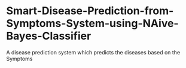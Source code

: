 # Smart-Disease-Prediction-from-Symptoms-System-using-NAive-Bayes-Classifier
A disease prediction system which predicts the diseases based on the Symptoms 
